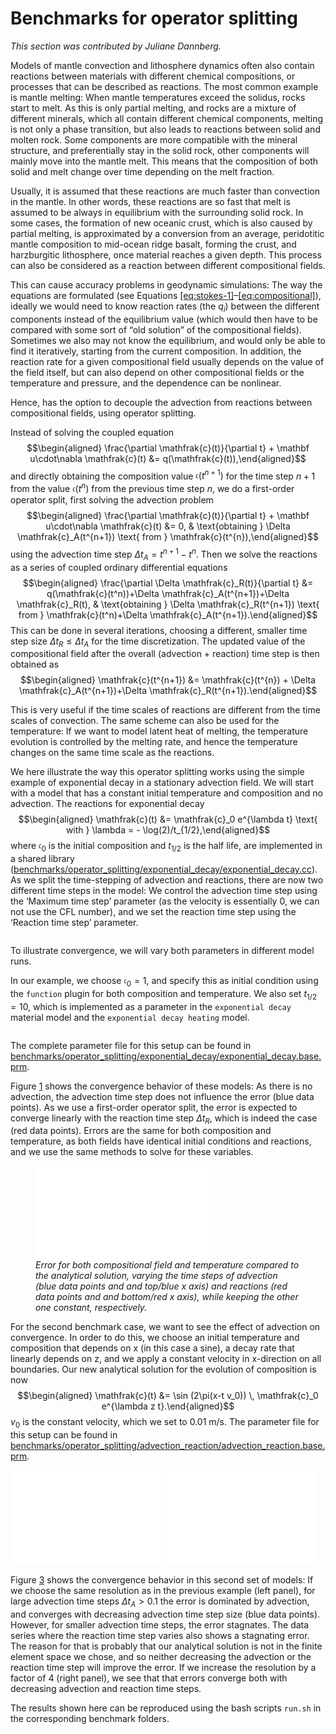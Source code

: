 # Benchmarks for operator splitting

*This section was contributed by Juliane Dannberg.*

Models of mantle convection and lithosphere dynamics often also contain
reactions between materials with different chemical compositions, or processes
that can be described as reactions. The most common example is mantle melting:
When mantle temperatures exceed the solidus, rocks start to melt. As this is
only partial melting, and rocks are a mixture of different minerals, which all
contain different chemical components, melting is not only a phase transition,
but also leads to reactions between solid and molten rock. Some components are
more compatible with the mineral structure, and preferentially stay in the
solid rock, other components will mainly move into the mantle melt. This means
that the composition of both solid and melt change over time depending on the
melt fraction.

Usually, it is assumed that these reactions are much faster than convection in
the mantle. In other words, these reactions are so fast that melt is assumed
to be always in equilibrium with the surrounding solid rock. In some cases,
the formation of new oceanic crust, which is also caused by partial melting,
is approximated by a conversion from an average, peridotitic mantle
composition to mid-ocean ridge basalt, forming the crust, and harzburgitic
lithosphere, once material reaches a given depth. This process can also be
considered as a reaction between different compositional fields.

This can cause accuracy problems in geodynamic simulations: The way the
equations are formulated (see
Equations&nbsp;[\[eq:stokes-1\]][1]&ndash;[\[eq:compositional\]][2]), ideally
we would need to know reaction rates (the $q_i$) between the different
components instead of the equilibrium value (which would then have to be
compared with some sort of &ldquo;old solution&rdquo; of the compositional
fields). Sometimes we also may not know the equilibrium, and would only be
able to find it iteratively, starting from the current composition. In
addition, the reaction rate for a given compositional field usually depends on
the value of the field itself, but can also depend on other compositional
fields or the temperature and pressure, and the dependence can be nonlinear.

Hence, has the option to decouple the advection from reactions between
compositional fields, using operator splitting.

Instead of solving the coupled equation $$\begin{aligned}
  \frac{\partial \mathfrak{c}(t)}{\partial t} + \mathbf u\cdot\nabla \mathfrak{c}(t)
  &=
  q(\mathfrak{c}(t)),\end{aligned}$$ and directly obtaining the composition
value $\mathfrak{c}(t^{n+1})$ for the time step $n+1$ from the value
$\mathfrak{c}(t^{n})$ from the previous time step $n$, we do a first-order
operator split, first solving the advection problem $$\begin{aligned}
  \frac{\partial \mathfrak{c}(t)}{\partial t} + \mathbf u\cdot\nabla \mathfrak{c}(t)
  &=
  0,
  &
  \text{obtaining } \Delta \mathfrak{c}_A(t^{n+1}) \text{ from } \mathfrak{c}(t^{n}),\end{aligned}$$
using the advection time step $\Delta t_A = t^{n+1} - t^{n}$. Then we solve
the reactions as a series of coupled ordinary differential equations
$$\begin{aligned}
  \frac{\partial \Delta \mathfrak{c}_R(t)}{\partial t}
  &=
  q(\mathfrak{c}(t^n))+\Delta \mathfrak{c}_A(t^{n+1})+\Delta \mathfrak{c}_R(t),
  &
  \text{obtaining } \Delta \mathfrak{c}_R(t^{n+1}) \text{ from } \mathfrak{c}(t^n)+\Delta \mathfrak{c}_A(t^{n+1}).\end{aligned}$$
This can be done in several iterations, choosing a different, smaller time
step size $\Delta t_R \leq \Delta t_A$ for the time discretization. The
updated value of the compositional field after the overall (advection +
reaction) time step is then obtained as $$\begin{aligned}
  \mathfrak{c}(t^{n+1})
  &=
  \mathfrak{c}(t^{n}) + \Delta \mathfrak{c}_A(t^{n+1})+\Delta \mathfrak{c}_R(t^{n+1}).\end{aligned}$$

This is very useful if the time scales of reactions are different from the
time scales of convection. The same scheme can also be used for the
temperature: If we want to model latent heat of melting, the temperature
evolution is controlled by the melting rate, and hence the temperature changes
on the same time scale as the reactions.

We here illustrate the way this operator splitting works using the simple
example of exponential decay in a stationary advection field. We will start
with a model that has a constant initial temperature and composition and no
advection. The reactions for exponential decay $$\begin{aligned}
  \mathfrak{c}(t)
  &=
  \mathfrak{c}_0 e^{\lambda t} \text{ with } \lambda = - \log(2)/t_{1/2},\end{aligned}$$
where $\mathfrak{c}_0$ is the initial composition and $t_{1/2}$ is the half
life, are implemented in a shared library
([benchmarks/operator_splitting/exponential_decay/exponential_decay.cc](https://www.github.com/geodynamics/aspect/blob/main/benchmarks/operator_splitting/exponential_decay/exponential_decay.cc)). As
we split the time-stepping of advection and reactions, there are now two
different time steps in the model: We control the advection time step using
the &lsquo;Maximum time step&rsquo; parameter (as the velocity is essentially
0, we can not use the CFL number), and we set the reaction time step using the
&lsquo;Reaction time step&rsquo; parameter.

``` prmfile
```

To illustrate convergence, we will vary both parameters in different model
runs.

In our example, we choose $\mathfrak{c}_0=1$, and specify this as initial
condition using the `function` plugin for both composition and temperature. We
also set $t_{1/2}=10$, which is implemented as a parameter in the
`exponential decay` material model and the `exponential decay heating` model.

``` prmfile
```

The complete parameter file for this setup can be found in
[benchmarks/operator_splitting/exponential_decay/exponential_decay.base.prm](https://www.github.com/geodynamics/aspect/blob/main/benchmarks/operator_splitting/exponential_decay/exponential_decay.base.prm).

Figure&nbsp;[1][] shows the convergence behavior of these models: As there is
no advection, the advection time step does not influence the error (blue data
points). As we use a first-order operator split, the error is expected to
converge linearly with the reaction time step $\Delta t_R$, which is indeed
the case (red data points). Errors are the same for both composition and
temperature, as both fields have identical initial conditions and reactions,
and we use the same methods to solve for these variables.

<div class="center">

<figure>
<embed src="cookbooks/benchmarks/operator_splitting/doc/error_exponential_decay.pdf" id="fig:exponential-decay" style="width:65.0%" /><figcaption aria-hidden="true"><em>Error for both compositional field and temperature compared to the analytical solution, varying the time steps of advection (blue data points and and top/blue x axis) and reactions (red data points and and bottom/red x axis), while keeping the other one constant, respectively.</em></figcaption>
</figure>

</div>

For the second benchmark case, we want to see the effect of advection on
convergence. In order to do this, we choose an initial temperature and
composition that depends on x (in this case a sine), a decay rate that
linearly depends on z, and we apply a constant velocity in x-direction on all
boundaries. Our new analytical solution for the evolution of composition is
now $$\begin{aligned}
  \mathfrak{c}(t)
  &=
  \sin (2\pi(x-t v_0)) \, \mathfrak{c}_0 e^{\lambda z t}.\end{aligned}$$ $v_0$
is the constant velocity, which we set to 0.01 m/s. The parameter file for
this setup can be found in
[benchmarks/operator_splitting/advection_reaction/advection_reaction.base.prm](https://www.github.com/geodynamics/aspect/blob/main/benchmarks/operator_splitting/advection_reaction/advection_reaction.base.prm).

<div class="center">

<embed src="cookbooks/benchmarks/operator_splitting/doc/error_advection_reaction.pdf" title="fig:" id="fig:advection-reaction" style="width:48.0%" />
<embed src="cookbooks/benchmarks/operator_splitting/doc/error_advection_reaction2.pdf" title="fig:" id="fig:advection-reaction" style="width:48.0%" />

</div>

Figure&nbsp;[3][] shows the convergence behavior in this second set of models:
If we choose the same resolution as in the previous example (left panel), for
large advection time steps $\Delta t_A > 0.1$ the error is dominated by
advection, and converges with decreasing advection time step size (blue data
points). However, for smaller advection time steps, the error stagnates. The
data series where the reaction time step varies also shows a stagnating error.
The reason for that is probably that our analytical solution is not in the
finite element space we chose, and so neither decreasing the advection or the
reaction time step will improve the error. If we increase the resolution by a
factor of 4 (right panel), we see that that errors converge both with
decreasing advection and reaction time steps.

The results shown here can be reproduced using the bash scripts `run.sh` in
the corresponding benchmark folders.

  [1]: #eq:stokes-1
  [2]: #eq:compositional
  [benchmarks/operator_splitting/exponential_decay/exponential_decay.cc]: benchmarks/operator_splitting/exponential_decay/exponential_decay.cc
  [benchmarks/operator_splitting/exponential_decay/exponential_decay.base.prm]:
    benchmarks/operator_splitting/exponential_decay/exponential_decay.base.prm
  [1]: #fig:exponential-decay
  [benchmarks/operator_splitting/advection_reaction/advection_reaction.base.prm]:
    benchmarks/operator_splitting/advection_reaction/advection_reaction.base.prm
  [3]: #fig:advection-reaction
